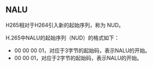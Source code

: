 ## NALU

H265相对于H264引入新的起始序列，称为 NUD。

H.265中NALU的起始序列（NUD）的格式如下：

- 00 00 00 01，对应于3字节的起始码，表示NALU的开始。
- 00 00 01，对应于2字节的起始码，表示NALU的开始。